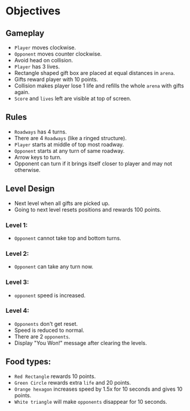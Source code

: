 # Objectives
## Gameplay
- `Player` moves clockwise.
- `Opponent` moves counter clockwise.
- Avoid head on collision.
- `Player` has 3 lives.
- Rectangle shaped gift box are placed at equal distances in `arena`.
- Gifts reward player with 10 points.
- Collision makes player lose 1 life and refills the whole `arena` with gifts again.
- `Score` and `lives` left are visible at top of screen.

## Rules
- `Roadways` has 4 turns.
- There are 4 `Roadways` (like a ringed structure).
- `Player` starts at middle of top most roadway.
- `Opponent` starts at any turn of same roadway.
- Arrow keys to turn.
- Opponent can turn if it brings itself closer to player and may not otherwise.

## Level Design
- Next level when all gifts are picked up.
- Going to next level resets positions and rewards 100 points.

### Level 1:
- `Opponent` cannot take top and bottom turns. 
### Level 2:
- `Opponent` can take any turn now.
### Level 3:
- `opponent` speed is increased.
### Level 4:
- `Opponents` don't get reset.
- Speed is reduced to normal.
- There are 2 `opponents`.
- Display "You Won!" message after clearing the levels.

## Food types:
- `Red Rectangle` rewards 10 points.
- `Green Circle` rewards extra `life` and 20 points.
- `Orange hexagon` increases speed by 1.5x for 10 seconds and gives 10 points.
- `White triangle` will make `opponents` disappear for 10 seconds.